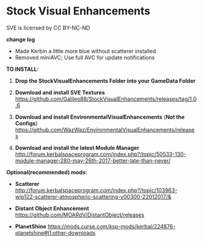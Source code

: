 # Stock Visual Enhancements
SVE is licensed by CC BY-NC-ND

**change log**
* Made Kerbin a little more blue without scatterer installed
* Removed miniAVC; Use full AVC for update notifications


**TO INSTALL:**
1. **Drop the StockVisualEnhancements Folder into your GameData Folder**

2. **Download and install SVE Textures**
https://github.com/Galileo88/StockVisualEnhancements/releases/tag/1.0.6

3. **Download and install EnvironmentalVisualEnhancements** (**Not the Configs**)
https://github.com/WazWaz/EnvironmentalVisualEnhancements/releases

4. **Download and install the latest Module Manager**
http://forum.kerbalspaceprogram.com/index.php?/topic/50533-130-module-manager-280-may-26th-2017-better-late-than-never/




**Optional(recommended) mods:**

* **Scatterer**
http://forum.kerbalspaceprogram.com/index.php?/topic/103963-wip122-scatterer-atmospheric-scattering-v00300-22012017/&

* **Distant Object Enhancement**
https://github.com/MOARdV/DistantObject/releases

* **PlanetShine**
https://mods.curse.com/ksp-mods/kerbal/224876-planetshine#t1:other-downloads